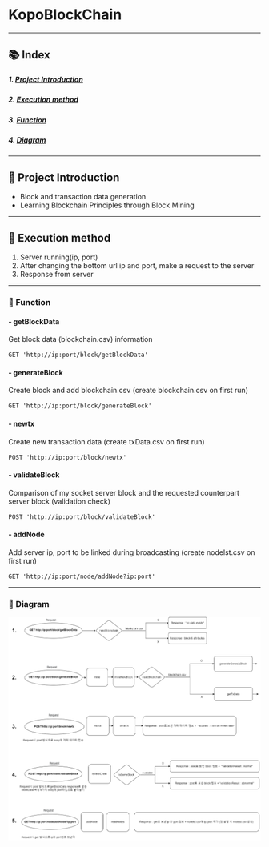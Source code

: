 # KopoBlockChain
___
## :books: Index
##### 1. [Project Introduction](#mag_right-project-introduction)
##### 2. [Execution method](#book-execution-method)
##### 3. [Function](#pushpin-function)
##### 4. [Diagram](#memo-diagram)
___
## :mag_right: Project Introduction
- Block and transaction data generation
- Learning Blockchain Principles through Block Mining
___
## :book: Execution method
1. Server running(ip, port)
2. After changing the bottom url ip and port,
   make a request to the server
3. Response from server
___
### :pushpin: Function
#### - getBlockData
Get block data (blockchain.csv) information

```
GET 'http://ip:port/block/getBlockData'
```


#### - generateBlock
Create block and add blockchain.csv (create blockchain.csv on first run)

```
GET 'http://ip:port/block/generateBlock'
```


#### - newtx
Create new transaction data (create txData.csv on first run)

```
POST 'http://ip:port/block/newtx'
```


#### - validateBlock
Comparison of my socket server block and the requested counterpart server block (validation check)

```
POST 'http://ip:port/block/validateBlock'
```


#### - addNode
Add server ip, port to be linked during broadcasting (create nodelst.csv on first run)

```
GET 'http://ip:port/node/addNode?ip:port'
```

___
### :memo: Diagram
![poster](./images.png)
